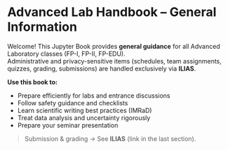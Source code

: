 # Advanced Lab Handbook – General Information

Welcome! This Jupyter Book provides **general guidance** for all Advanced Laboratory classes (FP-I, FP-II, FP-EDU).  
Administrative and privacy-sensitive items (schedules, team assignments, quizzes, grading, submissions) are handled exclusively via **ILIAS**.

**Use this book to:**
- Prepare efficiently for labs and entrance discussions
- Follow safety guidance and checklists
- Learn scientific writing best practices (IMRaD)
- Treat data analysis and uncertainty rigorously
- Prepare your seminar presentation

> Submission & grading → See **ILIAS** (link in the last section).
